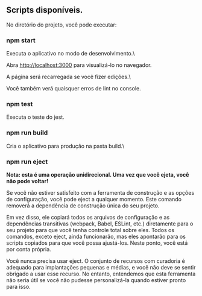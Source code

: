  

## Scripts disponíveis.




No diretório do projeto, você pode executar:




### npm start




Executa o aplicativo no modo de desenvolvimento.\

Abra [http://localhost:3000](http://localhost:3000) para visualizá-lo no navegador.




A página será recarregada se você fizer edições.\

Você também verá quaisquer erros de lint no console.




### npm test




Executa o teste do jest.




### npm run build




Cria o aplicativo para produção na pasta build.\




### npm run eject




**Nota: esta é uma operação unidirecional. Uma vez que você ejeta, você não pode voltar!**




Se você não estiver satisfeito com a ferramenta de construção e as opções de configuração, você pode eject a qualquer momento. Este comando removerá a dependência de construção única do seu projeto.




Em vez disso, ele copiará todos os arquivos de configuração e as dependências transitivas (webpack, Babel, ESLint, etc.) diretamente para o seu projeto para que você tenha controle total sobre eles. Todos os comandos, exceto eject, ainda funcionarão, mas eles apontarão para os scripts copiados para que você possa ajustá-los. Neste ponto, você está por conta própria.




Você nunca precisa usar eject. O conjunto de recursos com curadoria é adequado para implantações pequenas e médias, e você não deve se sentir obrigado a usar esse recurso. No entanto, entendemos que esta ferramenta não seria útil se você não pudesse personalizá-la quando estiver pronto para isso.




 